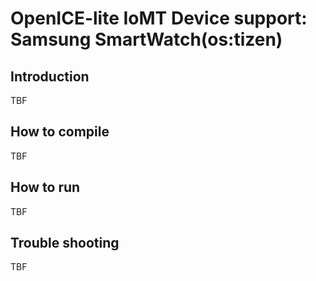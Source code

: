 # OpenICE-lite IoMT Device support: Samsung SmartWatch(os:tizen)

## Introduction
TBF

## How to compile
TBF

## How to run
TBF

## Trouble shooting
TBF

